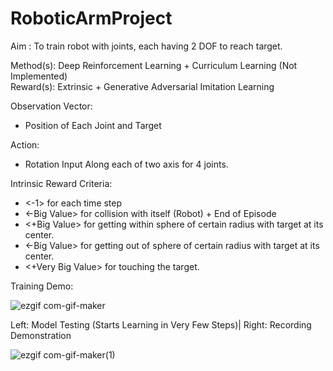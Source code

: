 # RoboticArmProject

Aim : To train robot with joints, each having 2 DOF to reach target.



Method(s): Deep Reinforcement Learning + Curriculum Learning (Not Implemented)<br>
Reward(s): Extrinsic + Generative Adversarial Imitation Learning  <br>


Observation Vector: <br>
 * Position of Each Joint and Target <br>


Action:
*  Rotation Input Along each of two axis for 4 joints.

Intrinsic Reward Criteria:
  - <-1> for each time step
  - <-Big Value> for collision with itself (Robot) + End of Episode
  - <+Big Value> for getting within sphere of certain radius with target at its center.
  - <-Big Value> for getting out of sphere of certain radius with target at its center.
  - <+Very Big Value> for touching the target.
  
 
Training Demo:


![ezgif com-gif-maker](https://user-images.githubusercontent.com/77914957/144712097-5e83fa0e-1746-447f-a33c-cf2a143f3835.gif)

Left: Model Testing (Starts Learning in Very Few Steps)| Right: Recording Demonstration

![ezgif com-gif-maker(1)](https://user-images.githubusercontent.com/77914957/144712146-25e0b029-c3ba-4366-90d1-93daa8a848a9.gif)
